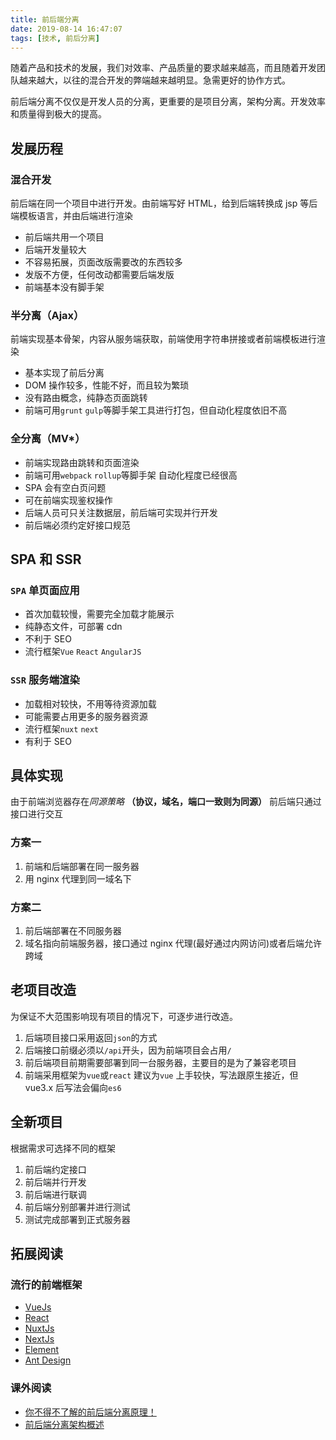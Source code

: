 ```yaml
---
title: 前后端分离
date: 2019-08-14 16:47:07
tags: [技术, 前后分离]
---
```


随着产品和技术的发展，我们对效率、产品质量的要求越来越高，而且随着开发团队越来越大，以往的混合开发的弊端越来越明显。急需更好的协作方式。

前后端分离不仅仅是开发人员的分离，更重要的是项目分离，架构分离。开发效率和质量得到极大的提高。

<!-- more -->

## 发展历程

### 混合开发

前后端在同一个项目中进行开发。由前端写好 HTML，给到后端转换成 jsp 等后端模板语言，并由后端进行渲染

- 前后端共用一个项目
- 后端开发量较大
- 不容易拓展，页面改版需要改的东西较多
- 发版不方便，任何改动都需要后端发版
- 前端基本没有脚手架

### 半分离（Ajax）

前端实现基本骨架，内容从服务端获取，前端使用字符串拼接或者前端模板进行渲染

- 基本实现了前后分离
- DOM 操作较多，性能不好，而且较为繁琐
- 没有路由概念，纯静态页面跳转
- 前端可用`grunt` `gulp`等脚手架工具进行打包，但自动化程度依旧不高

### 全分离（MV\*）

- 前端实现路由跳转和页面渲染
- 前端可用`webpack` `rollup`等脚手架 自动化程度已经很高
- SPA 会有空白页问题
- 可在前端实现鉴权操作
- 后端人员可只关注数据层，前后端可实现并行开发
- 前后端必须约定好接口规范

## SPA 和 SSR

### `SPA` 单页面应用

- 首次加载较慢，需要完全加载才能展示
- 纯静态文件，可部署 cdn
- 不利于 SEO
- 流行框架`Vue` `React` `AngularJS`

### `SSR` 服务端渲染

- 加载相对较快，不用等待资源加载
- 可能需要占用更多的服务器资源
- 流行框架`nuxt` `next`
- 有利于 SEO

## 具体实现

由于前端浏览器存在*同源策略* **（协议，域名，端口一致则为同源）** 前后端只通过接口进行交互

### 方案一

1. 前端和后端部署在同一服务器
2. 用 nginx 代理到同一域名下

### 方案二

1. 前后端部署在不同服务器
2. 域名指向前端服务器，接口通过 nginx 代理(最好通过内网访问)或者后端允许跨域

## 老项目改造

为保证不大范围影响现有项目的情况下，可逐步进行改造。

1. 后端项目接口采用返回`json`的方式
2. 后端接口前缀必须以`/api`开头，因为前端项目会占用`/`
3. 前后端项目前期需要部署到同一台服务器，主要目的是为了兼容老项目
4. 前端采用框架为`vue`或`react` 建议为`vue` 上手较快，写法跟原生接近，但 vue3.x 后写法会偏向`es6`

## 全新项目

根据需求可选择不同的框架

1. 前后端约定接口
2. 前后端并行开发
3. 前后端进行联调
4. 前后端分别部署并进行测试
5. 测试完成部署到正式服务器

## 拓展阅读

### 流行的前端框架

- [VueJs](https://cn.vuejs.org/)
- [React](https://react.docschina.org/)
- [NuxtJs](https://zh.nuxtjs.org/)
- [NextJs](https://nextjs.org/)
- [Element](https://element.eleme.cn)
- [Ant Design](https://ant.design/)

### 课外阅读

- [你不得不了解的前后端分离原理！](https://juejin.im/post/5b71302351882560ea4afbb8)
- [前后端分离架构概述](https://blog.csdn.net/fuzhongmin05/article/details/81591072)
